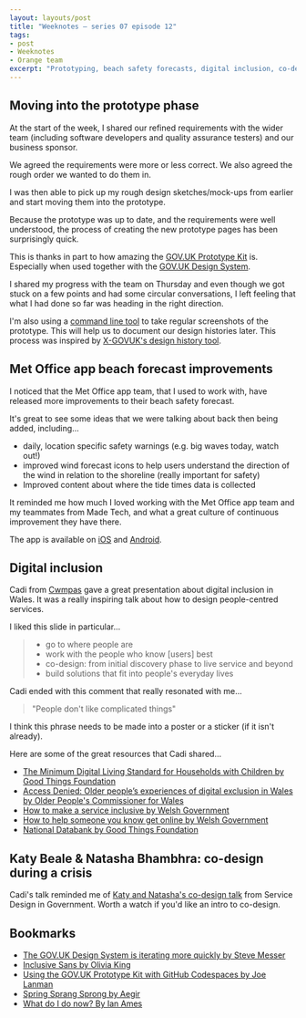 ```yaml
---
layout: layouts/post
title: "Weeknotes – series 07 episode 12"
tags:
- post
- Weeknotes
- Orange team
excerpt: "Prototyping, beach safety forecasts, digital inclusion, co-design."
---
```


## Moving into the prototype phase

At the start of the week, I shared our refined requirements with the wider team (including software developers and quality assurance testers) and our business sponsor.

We agreed the requirements were more or less correct. We also agreed the rough order we wanted to do them in.

I was then able to pick up my rough design sketches/mock-ups from earlier and start moving them into the prototype.

Because the prototype was up to date, and the requirements were well understood, the process of creating the new prototype pages has been surprisingly quick.

This is thanks in part to how amazing the [GOV.UK Prototype Kit](https://prototype-kit.service.gov.uk/docs/) is. Especially when used together with the [GOV.UK Design System](https://design-system.service.gov.uk/).

I shared my progress with the team on Thursday and even though we got stuck on a few points and had some circular conversations, I left feeling that what I had done so far was heading in the right direction.

I'm also using a [command line tool](https://github.com/sindresorhus/pageres-cli) to take regular screenshots of  the prototype. This will help us to document our design histories later. This process was inspired by [X-GOVUK's design history tool](https://x-govuk.github.io/govuk-design-history/).

## Met Office app beach forecast improvements

I noticed that the Met Office app team, that I used to work with, have released more improvements to their beach safety forecast.

It's great to see some ideas that we were talking about back then being added, including…

- daily, location specific safety warnings (e.g. big waves today, watch out!)
- improved wind forecast icons to help users understand the direction of the wind in relation to the shoreline (really important for safety)
- Improved content about where the tide times data is collected

It reminded me how much I loved working with the Met Office app team and my teammates from Made Tech, and what a great culture of continuous improvement they have there.

The app is available on [iOS](https://apps.apple.com/us/app/met-office-weather-forecast/id1068146838) and [Android](https://play.google.com/store/apps/details?id=uk.gov.metoffice.weather.android).

## Digital inclusion

Cadi from [Cwmpas](https://cwmpas.coop/) gave a great presentation about digital inclusion in Wales. It was a really inspiring talk about how to design people-centred services.

I liked this slide in particular…

> - go to where people are
> - work with the people who know [users] best
> - co-design: from initial discovery phase to live service and beyond
> - build solutions that fit into people's everyday lives

Cadi ended with this comment that really resonated with me…

> "People don't like complicated things"

I think this phrase needs to be made into a poster or a sticker (if it isn't already).

Here are some of the great resources that Cadi shared…

- [The Minimum Digital Living Standard for Households with Children by Good Things Foundation](https://www.goodthingsfoundation.org/insights/the-minimum-digital-living-standard-for-households-with-children/)
- [Access Denied: Older people’s experiences of digital exclusion in Wales by Older People's Commissioner for Wales](https://olderpeople.wales/resource/access-denied-older-peoples-experiences-of-digital-exclusion-in-wales/)
- [How to make a service inclusive by Welsh Government](https://www.gov.wales/how-make-service-inclusive-html)
- [How to help someone you know get online by Welsh Government](https://www.gov.wales/how-help-someone-you-know-get-online)
- [National Databank by Good Things Foundation](https://www.goodthingsfoundation.org/national-databank/)

## Katy Beale & Natasha Bhambhra: co-design during a crisis

Cadi's talk reminded me of [Katy and Natasha's co-design talk](https://vimeo.com/770781888) from Service Design in Government. Worth a watch if you'd like an intro to co-design.

## Bookmarks

- [The GOV.‌UK Design System is iterating more quickly by Steve Messer](https://visitmy.website/2024/03/26/the-govuk-design-system-is-iterating-more-quickly/)
- [Inclusive Sans by Olivia King](https://www.oliviaking.com/inclusive-sans)
- [Using the GOV.UK Prototype Kit with GitHub Codespaces by Joe Lanman](https://joelanman.com/posts/govuk-prototype-kit-github-codespaces/)
- [Spring Sprang Sprong by Aegir](https://aegir.org/words/spring-sprang-sprong)
- [What do I do now? By Ian Ames](https://ames.world/en/posts/what-do-i-do-now/)